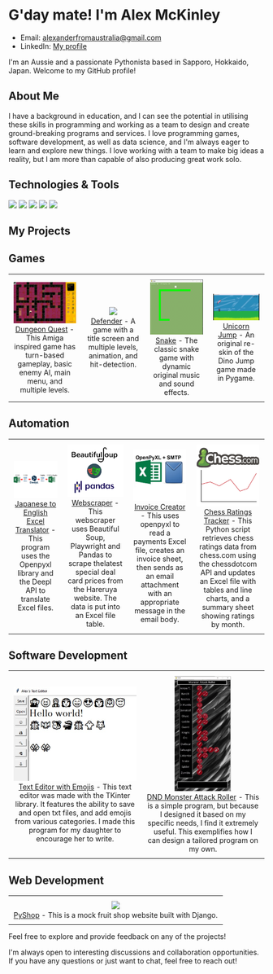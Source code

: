 <meta charset="utf-8">
<meta name="viewport" content="width=device-width, initial-scale=1, shrink-to-fit=no">

<style>
    @media only screen and (max-width: 600px) {
        table {
            width: 100%;
        }
        td {
            word-break: break-word; /* Break long words */
            min-width: 14ch; /* Minimum width of 14 characters */
            padding: 10px; /* Add padding for readability */
        }
    }
</style>

# G'day mate! I'm Alex McKinley
- Email: alexanderfromaustralia@gmail.com
- LinkedIn: [My profile](https://www.linkedin.com/in/alex-mckinley-257266296/)
  
I'm an Aussie and a passionate Pythonista based in Sapporo, Hokkaido, Japan. Welcome to my GitHub profile!

## About Me
I have a background in education, and I can see the potential in utilising these skills in programming and working as a team to design and create ground-breaking programs and services. I love programming games, software development, as well as data science, and I'm always eager to learn and explore new things. I love working with a team to make big ideas a reality, but I am more than capable of also producing great work solo.

## Technologies & Tools
  <img src="https://upload.wikimedia.org/wikipedia/commons/c/c3/Python-logo-notext.svg" height="80">  <img src="https://upload.wikimedia.org/wikipedia/commons/thumb/1/18/ISO_C%2B%2B_Logo.svg/1822px-ISO_C%2B%2B_Logo.svg.png" height="80">  <img src="https://upload.wikimedia.org/wikipedia/commons/thumb/7/75/Django_logo.svg/260px-Django_logo.svg.png" height="80">  <img src="https://upload.wikimedia.org/wikipedia/commons/thumb/8/87/Sql_data_base_with_logo.png/800px-Sql_data_base_with_logo.png?20210130181641" height="80">  <img src="https://upload.wikimedia.org/wikipedia/commons/thumb/6/61/HTML5_logo_and_wordmark.svg/120px-HTML5_logo_and_wordmark.svg.png" height="80">

## My Projects
<h2>Games</h2>
<table>
  <tr>
    <td align="center" style="padding: 10px;">
      <img src="https://github.com/SapporoAlex/Game-Dungeon-Quest/blob/main/assets/preview.gif" style="max-width: 100%; height: auto;">
      <br>
      <a href="https://github.com/SapporoAlex/Game-Dungeon-Quest">Dungeon Quest</a> - This Amiga inspired game has turn-based gameplay, basic enemy AI, main menu, and multiple levels.
    </td>
    <td align="center" style="padding: 10px;">
      <img src="https://github.com/SapporoAlex/Game-Defender/blob/main/assets/preview.gif" style="max-width: 100%; height: auto;">
      <br>
      <a href="https://github.com/SapporoAlex/Game-Defender">Defender</a> - A game with a title screen and multiple levels, animation, and hit-detection.
    </td>
    <td align="center" style="padding: 10px;">
      <img src="https://github.com/SapporoAlex/Game-Snake/blob/main/assets/sample.gif" style="max-width: 100%; height: auto;">
      <br>
      <a href="https://github.com/SapporoAlex/Game-Snake">Snake</a> - The classic snake game with dynamic original music and sound effects.
      <br>
    </td>
    <td align="center" style="padding: 10px;">
      <img src="https://github.com/SapporoAlex/Game-Unicorn-Jump/blob/main/unicorn_jump.gif" style="max-width: 100%; height: auto;">
      <br>
      <a href="https://github.com/SapporoAlex/Game-Unicorn-Jump">Unicorn Jump</a> - An original re-skin of the Dino Jump game made in Pygame.
      <br>
    </td>
  </tr>
</table>

<h2> Automation </h2>
<table>
  <tr>
    <td align="center" style="padding: 10px;">
      <img src="https://github.com/SapporoAlex/Excel-to-Deepl-Translator/blob/main/process.png" style="max-width:100%; height:auto;">
      <br>
      <a href="https://github.com/SapporoAlex/Excel-to-Deepl-Translator">Japanese to English Excel Translator</a> - This program uses the Openpyxl library and the Deepl API to translate Excel files.
    </td>
    <td align="center" style="padding: 10px;">
      <img src="https://github.com/SapporoAlex/MTG-new-card-price-webscraper/blob/main/preview.png" style="max-width:100%; height:auto;">
      <br>
      <a href="https://github.com/SapporoAlex/MTG-new-card-price-webscraper/blob/main/README.md">Webscraper</a> - This webscraper uses Beautiful Soup, Playwright and Pandas to scrape thelatest special deal card prices from the Hareruya website. The data is put into an Excel file table.
    </td>
    <td align="center" style="padding: 10px;">
      <img src="https://github.com/SapporoAlex/Automated-Invoice/blob/main/preview.jpg" style="max-width:100%; height:auto;">
      <br>
      <a href="https://github.com/SapporoAlex/Automated-Invoice">Invoice Creator</a> - This uses openpyxl to read a payments Excel file, creates an invoice sheet, then sends as an email attachment with an appropriate message in the email body.
    </>
    <td align="center" style="padding: 10px;">
      <img src="https://github.com/SapporoAlex/Chess-Ratings-Tracker-with-Chess.com-API/blob/main/previewchess.jpg" style="max-width:100%; height:auto;">
      <br>
      <a href="https://github.com/SapporoAlex/Chess-Ratings-Tracker-with-Chess.com-API">Chess Ratings Tracker</a> - This Python script retrieves chess ratings data from chess.com using the chessdotcom API and updates an Excel file with tables and line charts, and a summary sheet showing ratings by month.
    </td>
  </tr>
</table>


<h2> Software Development </h2>
<table>
  <tr>
    <td align="center" style="padding: 10px;">
      <img src="https://github.com/SapporoAlex/Text-Editor-with-Emojis/blob/main/sample.jpg" style="max-width:100%; height:auto;">
      <br>
      <a href="https://github.com/SapporoAlex/Text-Editor-with-Emojis">Text Editor with Emojis</a> - This text editor was made with the TKinter library. It features the ability to save and open txt files, and add emojis from various categories. I made this program for my daughter to encourage her to write.
    </td>
    <td align="center" style="padding: 10px;">
      <img src="https://github.com/SapporoAlex/DND-Monster-Attack-Roller-GUI/blob/main/MAR%20Assets/Other/preview.gif" style="max-width:50%; max-height:50%;">
      <br>
      <a href="https://github.com/SapporoAlex/DND-Monster-Attack-Roller-GUI">DND Monster Attack Roller</a> - This is a simple program, but because I designed it based on my specific needs, I find it extremely useful. This exemplifies how I can design a tailored program on my own.
    </td>
  </tr>
</table>

<h2> Web Development </h2>
<table>
  <tr>
    <td align="center" style="padding: 10px;">
      <img src="https://github.com/SapporoAlex/PyShop-Website-Made-in-Django/blob/main/Preview.jpg?raw=true" style="max-width:100%; height:auto;">
      <br>
      <a href="https://github.com/SapporoAlex/PyShop-Website-Made-in-Django">PyShop</a> - This is a mock fruit shop website built with Django.
    </td>
  </tr>
</table>

Feel free to explore and provide feedback on any of the projects!

I'm always open to interesting discussions and collaboration opportunities. If you have any questions or just want to chat, feel free to reach out!
